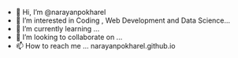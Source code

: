 - 👋 Hi, I’m @narayanpokharel
- 👀 I’m interested in Coding , Web Development and Data Science...
- 🌱 I’m currently learning ...
- 💞️ I’m looking to collaborate on ...
- 📫 How to reach me ...
narayanpokharel.github.io
<!---
narayanpokharel/narayanpokharel is a ✨ special ✨ repository because its `README.md` (this file) appears on your GitHub profile.
You can click the Preview link to take a look at your changes.
--->
